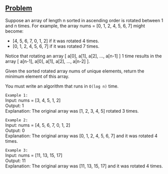 ## [Problem](https://leetcode.com/problems/find-minimum-in-rotated-sorted-array/)

Suppose an array of length n sorted in ascending order is rotated between 1 and n times. For example, the array nums = [0, 1, 2, 4, 5, 6, 7] might become:
- [4, 5, 6, 7, 0, 1, 2] if it was rotated 4 times.
- [0, 1, 2, 4, 5, 6, 7] if it was rotated 7 times.

Notice that rotating an array [ a[0], a[1], a[2], ..., a[n-1] ] 1 time results in the array [ a[n-1], a[0], a[1], a[2], ..., a[n-2] ].

Given the sorted rotated array nums of unique elements, return the minimum element of this array.

You must write an algorithm that runs in `O(log n)` time.

`Example 1:`  
Input: nums = [3, 4, 5, 1, 2]  
Output: 1  
Explanation: The original array was [1, 2, 3, 4, 5] rotated 3 times.

`Example 2:`  
Input: nums = [4, 5, 6, 7, 0, 1, 2]  
Output: 0  
Explanation: The original array was [0, 1, 2, 4, 5, 6, 7] and it was rotated 4 times.

`Example 3:`  
Input: nums = [11, 13, 15, 17]  
Output: 11  
Explanation: The original array was [11, 13, 15, 17] and it was rotated 4 times.